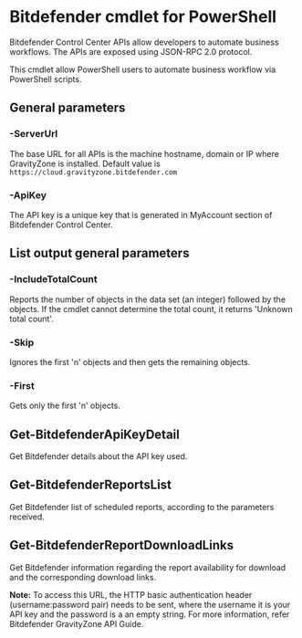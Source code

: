 ﻿# Bitdefender cmdlet for PowerShell
Bitdefender Control Center APIs allow developers 
to automate business workflows. The APIs are exposed 
using JSON-RPC 2.0 protocol.

This cmdlet allow PowerShell users to automate 
business workflow via PowerShell scripts.

## General parameters

### -ServerUrl
The base URL for all APIs is the machine hostname, 
domain or IP where GravityZone is installed. 
Default value is `https://cloud.gravityzone.bitdefender.com`

### -ApiKey
The API key is a unique key that is generated in MyAccount 
section of Bitdefender Control Center.


## List output general parameters

### -IncludeTotalCount
Reports the number of objects in the data set (an integer) 
followed by the objects. If the cmdlet cannot determine the total count,
it returns 'Unknown total count'.

### -Skip
Ignores the first 'n' objects and then gets the remaining objects.

### -First
Gets only the first 'n' objects.

## Get-BitdefenderApiKeyDetail
Get Bitdefender details about the API key used.

## Get-BitdefenderReportsList
Get Bitdefender list of scheduled reports, 
according to the parameters received.

## Get-BitdefenderReportDownloadLinks
Get Bitdefender information regarding the report availability 
for download and the corresponding download links.

__Note:__
To access this URL, the HTTP basic authentication header 
(username:password pair) needs to be sent, where the username 
it is your API key and the password is a an empty string. 
For more information, refer Bitdefender GravityZone API Guide.




